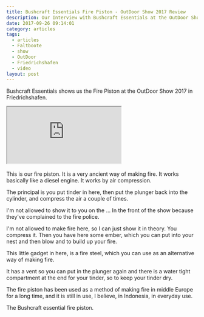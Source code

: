 ```yaml
---
title: Bushcraft Essentials Fire Piston - OutDoor Show 2017 Review
description: Our Interview with Bushcraft Essentials at the OutDoor Show 2017
date: 2017-09-26 09:14:01
category: articles
tags:
  - articles
  - Faltboote
  - show
  - OutDoor
  - Friedrichshafen
  - video
layout: post
---
```


Bushcraft Essentials shows us the Fire Piston at the OutDoor Show 2017 in Friedrichshafen.

<div class="embed-responsive embed-responsive-16by9">
    <iframe class="embed-responsive-item" src="https://www.youtube.com/embed/4oaVpjsM6Kg"></iframe>
</div>
<br>
<!--more-->
This is our fire piston. It is a very ancient way of making fire. It works basically like a diesel engine. It works by air compression.

The principal is you put tinder in here, then put the plunger back into the cylinder, and compress the air a couple of times.

I'm not allowed to show it to you on the ... In the front of the show because they've complained to the fire police.

I'm not allowed to make fire here, so I can just show it in theory. You compress it. Then you have here some ember, which you can put into your nest and then blow and to build up your fire.

This little gadget in here, is a fire steel, which you can use as an alternative way of making fire.

It has a vent so you can put in the plunger again and there is a water tight compartment at the end for your tinder, so to keep your tinder dry.

The fire piston has been used as a method of making fire in middle Europe for a long time, and it is still in use, I believe, in Indonesia, in everyday use.

The Bushcraft essential fire piston.
<br>
<script src="//z-na.amazon-adsystem.com/widgets/onejs?MarketPlace=US&adInstanceId=cc781bfd-577f-4efb-9da6-75cb9fc7d1c2"></script>
